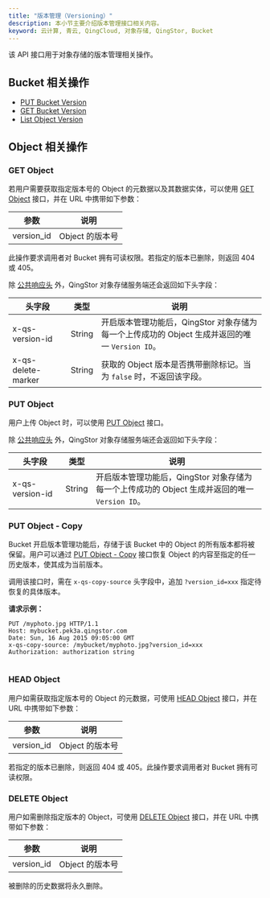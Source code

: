 ```yaml
---
title: "版本管理（Versioning）"
description: 本小节主要介绍版本管理接口相关内容。
keyword: 云计算, 青云, QingCloud, 对象存储, QingStor, Bucket
---
```


该 API 接口用于对象存储的版本管理相关操作。

## Bucket 相关操作

- [PUT Bucket Version](put_version/)
- [GET Bucket Version](get_version/)
- [List Object Version](list_object_version/)

## Object 相关操作


### GET Object

若用户需要获取指定版本号的 Object 的元数据以及其数据实体，可以使用 [GET Object](../../object/basic_opt/get/) 接口，并在 URL 中携带如下参数：

| 参数 |  说明 |
| --- | --- |
| version_id | Object 的版本号 |

此操作要求调用者对 Bucket 拥有可读权限。若指定的版本已删除，则返回 404 或 405。

除 [公共响应头](/storage/object-storage/api/common_header/#响应头字段-response-header) 外，QingStor 对象存储服务端还会返回如下头字段：

| 头字段 | 类型 | 说明 |
| --- | --- | --- |
| x-qs-version-id | String | 开启版本管理功能后，QingStor 对象存储为每一个上传成功的 Object 生成并返回的唯一 `Version ID`。|
| x-qs-delete-marker | String | 获取的 Object 版本是否携带删除标记。当为 `false` 时，不返回该字段。|


### PUT Object

用户上传 Object 时，可以使用 [PUT Object](../../object/basic_opt/put/) 接口。

除 [公共响应头](/storage/object-storage/api/common_header/#响应头字段-response-header) 外，QingStor 对象存储服务端还会返回如下头字段：

| 头字段 | 类型 | 说明 |
| --- | --- | --- |
| x-qs-version-id | String | 开启版本管理功能后，QingStor 对象存储为每一个上传成功的 Object 生成并返回的唯一 `Version ID`。|

### PUT Object - Copy

Bucket 开启版本管理功能后，存储于该 Bucket 中的 Object 的所有版本都将被保留。用户可以通过 [PUT Object - Copy](../../object/basic_opt/copy/) 接口恢复 Object 的内容至指定的任一历史版本，使其成为当前版本。

调用该接口时，需在 `x-qs-copy-source` 头字段中，追加 `?version_id=xxx` 指定待恢复的具体版本。

**请求示例：**

```http
PUT /myphoto.jpg HTTP/1.1
Host: mybucket.pek3a.qingstor.com
Date: Sun, 16 Aug 2015 09:05:00 GMT
x-qs-copy-source: /mybucket/myphoto.jpg?version_id=xxx 
Authorization: authorization string


```



### HEAD Object

用户如需获取指定版本号的 Object 的元数据，可使用 [HEAD Object](../../object/basic_opt/head/) 接口，并在 URL 中携带如下参数：

| 参数 |  说明 |
| --- | --- |
| version_id | Object 的版本号 |

若指定的版本已删除，则返回 404 或 405。此操作要求调用者对 Bucket 拥有可读权限。

### DELETE Object

用户如需删除指定版本的 Object，可使用 [DELETE Object](../../object/basic_opt/delete/) 接口，并在 URL 中携带如下参数：

| 参数 |  说明 |
| --- | --- |
| version_id | Object 的版本号 |

被删除的历史数据将永久删除。



